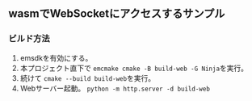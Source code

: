 ## wasmでWebSocketにアクセスするサンプル
### ビルド方法
1. emsdkを有効にする。
2. 本プロジェクト直下で `emcmake cmake -B build-web -G Ninja`を実行。
3. 続けて `cmake --build build-web`を実行。
4. Webサーバー起動。 `python -m http.server -d build-web`
